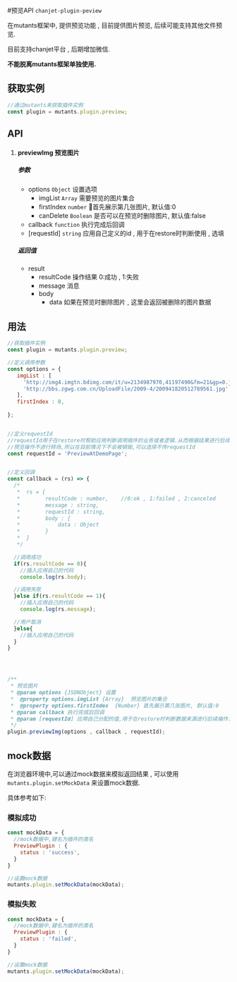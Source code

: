 #预览API `chanjet-plugin-peview`

在mutants框架中, 提供预览功能 , 目前提供图片预览, 后续可能支持其他文件预览.

目前支持chanjet平台 , 后期增加微信.

**不能脱离mutants框架单独使用.**



## 获取实例

```javascript
//通过mutants来获取插件实例
const plugin = mutants.plugin.preview;
```





## API



1. #### previewImg 预览图片

   ##### 参数

   - options `Object` 设置选项
     - imgList `Array` 需要预览的图片集合
     - firstIndex `number` 首先展示第几张图片, 默认值:0
     - canDelete `Boolean` 是否可以在预览时删除图片, 默认值:false
   - callback `function` 执行完成后回调
   - [requestId] `string` 应用自己定义的id , 用于在restore时判断使用 , 选填

   ##### 返回值

   - result
     - resultCode 操作结果 0:成功 , 1:失败
     - message 消息
     - body
       - data 如果在预览时删除图片 , 这里会返回被删除的图片数据





## 用法

```javascript
//获取插件实例
const plugin = mutants.plugin.preview;

//定义调用参数
const options = {
   imgList : [
     'http://img4.imgtn.bdimg.com/it/u=2134987970,41197490&fm=21&gp=0.jpg' ,
     'http://bbs.zgwg.com.cn/UploadFile/2009-4/200941820512789561.jpg'
   ],
   firstIndex : 0,
  
};


//定义requestId 
//requestId用于在restore时帮助应用判断调用插件的业务或者逻辑.从而根据结果进行后续操作
//预览操作不进行转场,所以在目前情况下不会被销毁,可以选择不传requestId
const requestId = 'PreviewAtDemoPage';


//定义回调
const callback = (rs) => {
  /*
   *  rs = {
   *		resultCode : number,	//0:ok , 1:failed , 2:canceled
   *		message : string,	
   *		requestId : string,
   *		body : {
   *			data : Object
   *		}
   *  }
   */

  //调用成功
  if(rs.resultCode == 0){
	//插入应用自己的代码
    console.log(rs.body);

  //调用失败
  }else if(rs.resultCode == 1){
  	//插入应用自己的代码
    console.log(rs.message);

  //用户取消
  }else{
  	//插入应用自己的代码
  }
}




/**
 * 预览图片
 * @param options {JSONObject} 设置
 *  @property options.imgList {Array}  预览图片的集合
 *  @property options.firstIndex  {Number} 首先展示第几张图片, 默认值:0
 * @param callback 执行完成后回调
 * @param [requestId] 应用自己分配的值,用于在restore时判断数据来源进行后续操作.
 */
plugin.previewImg(options , callback , requestId);
```





## mock数据

在浏览器环境中,可以通过mock数据来模拟返回结果 , 可以使用 `mutants.plugin.setMockData` 来设置mock数据.

具体参考如下:



### 模拟成功

```javascript
const mockData = {
  //mock数据中,键名为插件的类名
  PreviewPlugin : {
    status : 'success',
  }
}

//设置mock数据
mutants.plugin.setMockData(mockData);
```



### 模拟失败

```javascript
const mockData = {
  //mock数据中,键名为插件的类名
  PreviewPlugin : {
    status : 'failed',
  }
}

//设置mock数据
mutants.plugin.setMockData(mockData);
```







